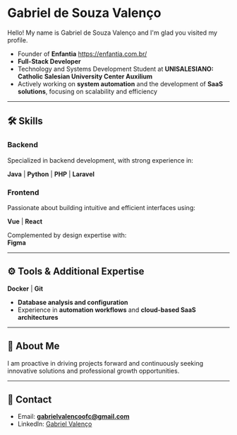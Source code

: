 # Gabriel de Souza Valenço

Hello! My name is Gabriel de Souza Valenço and I'm glad you visited my profile.  

- Founder of **Enfantia**
https://enfantia.com.br/
- **Full-Stack Developer**  
- Technology and Systems Development Student at **UNISALESIANO: Catholic Salesian University Center Auxilium**  
- Actively working on **system automation** and the development of **SaaS solutions**, focusing on scalability and efficiency  

---

## 🛠 Skills

### Backend
Specialized in backend development, with strong experience in:  

**Java** | **Python** | **PHP** | **Laravel**

### Frontend
Passionate about building intuitive and efficient interfaces using:

**Vue** | **React**

Complemented by design expertise with:  
**Figma**

---

## ⚙ Tools & Additional Expertise
**Docker** | **Git**
- **Database analysis and configuration**  
- Experience in **automation workflows** and **cloud-based SaaS architectures**  

---

## 🌱 About Me
I am proactive in driving projects forward and continuously seeking innovative solutions and professional growth opportunities.  

---

## 📩 Contact
- Email: **gabrielvalencoofc@gmail.com**  
- LinkedIn: [Gabriel Valenço](https://www.linkedin.com/in/gabriel-valenço-480b43276)  
